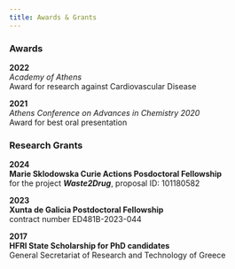 ```yaml
---
title: Awards & Grants
---
```



### Awards

**2022**  
_Academy of Athens_   
Award for research against Cardiovascular Disease 

**2021**  
_Athens Conference on Advances in Chemistry 2020_    
Award for best oral presentation

### Research Grants


**2024**   
**Marie Sklodowska Curie Actions Posdoctoral Fellowship**   
for the project **_Waste2Drug_**, proposal ID: 101180582

**2023**   
**Xunta de Galicia Postdoctoral Fellowship**    
contract number ED481B-2023-044

**2017**   
**HFRI State Scholarship for PhD candidates**   
General Secretariat of Research and Technology of Greece


